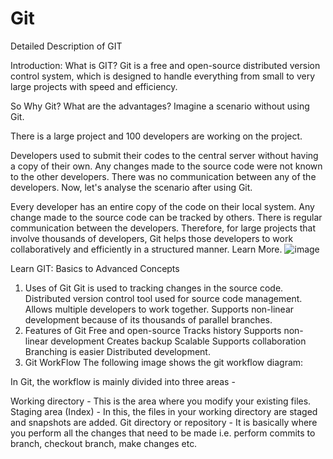 # Git
Detailed Description of GIT

Introduction: What is GIT?
Git is a free and open-source distributed version control system, which is designed to handle everything from small to very large projects with speed and efficiency.

So Why Git? What are the advantages?
Imagine a scenario without using Git.

There is a large project and 100 developers are working on the project.


Developers used to submit their codes to the central server without having a copy of their own.
Any changes made to the source code were not known to the other developers.
There was no communication between any of the developers.
Now, let's analyse the scenario after using Git.


Every developer has an entire copy of the code on their local system.
Any change made to the source code can be tracked by others.
There is regular communication between the developers.
Therefore, for large projects that involve thousands of developers, Git helps those developers to work collaboratively and efficiently in a structured manner. Learn More.
![image](https://user-images.githubusercontent.com/59536110/175824209-b187560e-0d11-4c44-881e-d4e7242133ec.png)

Learn GIT: Basics to Advanced Concepts
1. Uses of Git
Git is used to tracking changes in the source code.
Distributed version control tool used for source code management.
Allows multiple developers to work together.
Supports non-linear development because of its thousands of parallel branches.
2. Features of Git
Free and open-source
Tracks history
Supports non-linear development
Creates backup
Scalable
Supports collaboration
Branching is easier
Distributed development.
3. Git WorkFlow
The following image shows the git workflow diagram:


In Git, the workflow is mainly divided into three areas -

Working directory - This is the area where you modify your existing files.
Staging area (Index) - In this, the files in your working directory are staged and snapshots are added.
Git directory or repository - It is basically where you perform all the changes that need to be made i.e. perform commits to branch, checkout branch, make changes etc.
